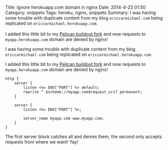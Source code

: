 Title: Ignore herokuapp.com domain in nginx
Date: 2014-4-23 01:50
Category: snippets
Tags: heroku, nginx, snippets
Summary: I was having some trouble with duplicate content from my blog `ericcarmichael.com` being replicated on `ericcarmichael.herokuapp.com`. <br><br> I added this little bit to my [Pelican buildout fork](https://github.com/ckcollab/heroku-buildpack-pelican) and now requests to `myapp.herokuapp.com` domain are denied by nginx!



I was having some trouble with duplicate content from my blog `ericcarmichael.com` being replicated on `ericcarmichael.herokuapp.com`.

I added this little bit to my [Pelican buildout fork](https://github.com/ckcollab/heroku-buildpack-pelican) and now
 requests to `myapp.herokuapp.com` domain are denied by nginx!


    http {
        server {
            listen <%= ENV["PORT"] %> default;
            rewrite ^ $scheme://myapp.com$request_uri? permanent;
        }

        server {
            listen <%= ENV["PORT"] %>;

            server_name myapp.com www.myapp.com;
        }
    }


The first server block catches all and denies them, the second only accepts requests from where we want! Yay!
